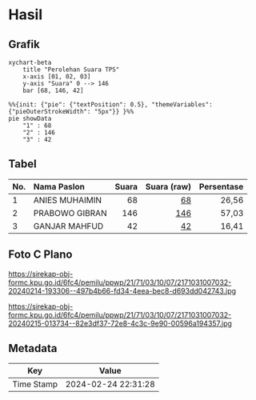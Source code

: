 # Hasil

## Grafik

```mermaid
xychart-beta
    title "Perolehan Suara TPS"
    x-axis [01, 02, 03]
    y-axis "Suara" 0 --> 146
    bar [68, 146, 42]
```

```mermaid
%%{init: {"pie": {"textPosition": 0.5}, "themeVariables": {"pieOuterStrokeWidth": "5px"}} }%%
pie showData
    "1" : 68
    "2" : 146
    "3" : 42
```

## Tabel

| No. | Nama Paslon    | Suara | Suara (raw) | Persentase |
|:--- |:-------------- | -----:| -----------:| ----------:|
| 1   | ANIES MUHAIMIN | 68    | [68][p-1]   | 26,56      |
| 2   | PRABOWO GIBRAN | 146   | [146][p-2]  | 57,03      |
| 3   | GANJAR MAHFUD  | 42    | [42][p-3]   | 16,41      |


[p-1]: https://github.com/gigit-pemilu/pemilu-2024-21-kepulauan-riau/blob/main/pilpres/hitung-suara/sub/21-kepulauan-riau/sub/71-kota-batam/sub/03-sekupang/sub/1007-tiban-lama/sub/032-tps/sub/paslon-1.txt
[p-2]: https://github.com/gigit-pemilu/pemilu-2024-21-kepulauan-riau/blob/main/pilpres/hitung-suara/sub/21-kepulauan-riau/sub/71-kota-batam/sub/03-sekupang/sub/1007-tiban-lama/sub/032-tps/sub/paslon-2.txt
[p-3]: https://github.com/gigit-pemilu/pemilu-2024-21-kepulauan-riau/blob/main/pilpres/hitung-suara/sub/21-kepulauan-riau/sub/71-kota-batam/sub/03-sekupang/sub/1007-tiban-lama/sub/032-tps/sub/paslon-3.txt

## Foto C Plano

https://sirekap-obj-formc.kpu.go.id/6fc4/pemilu/ppwp/21/71/03/10/07/2171031007032-20240214-193306--497b4b66-fd34-4eea-bec8-d693dd042743.jpg

https://sirekap-obj-formc.kpu.go.id/6fc4/pemilu/ppwp/21/71/03/10/07/2171031007032-20240215-013734--82e3df37-72e8-4c3c-9e90-00596a194357.jpg


## Metadata

| Key        | Value               |
| ---------- | ------------------- |
| Time Stamp | 2024-02-24 22:31:28 |



